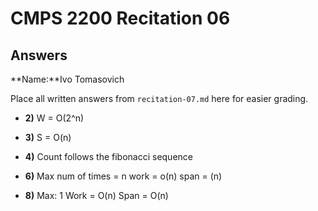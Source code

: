 # CMPS 2200 Recitation 06
## Answers

**Name:**Ivo Tomasovich



Place all written answers from `recitation-07.md` here for easier grading.



- **2)**
W = O(2^n)

- **3)**
S = O(n)

- **4)**
Count follows the fibonacci sequence

- **6)**
Max num of times = n
work = o(n)
span = (n)
- **8)**
Max: 1
Work = O(n)
Span = O(n)